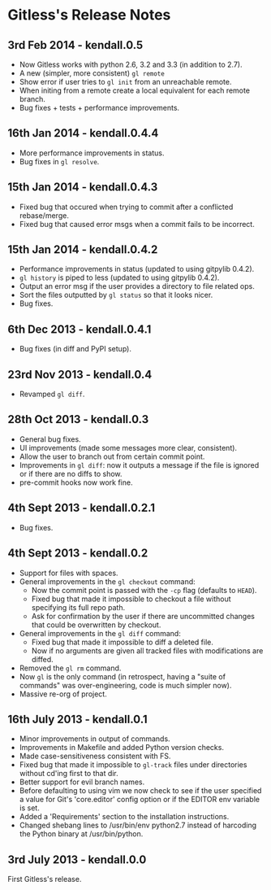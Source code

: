 Gitless's Release Notes
=======================


3rd Feb 2014 - kendall.0.5
--------------------------

* Now Gitless works with python 2.6, 3.2 and 3.3 (in addition to 2.7).
* A new (simpler, more consistent) `gl remote`
* Show error if user tries to `gl init` from an unreachable remote.
* When initing from a remote create a local equivalent for each remote branch.
* Bug fixes + tests + performance improvements.


16th Jan 2014 - kendall.0.4.4
-----------------------------

* More performance improvements in status.
* Bug fixes in `gl resolve`.


15th Jan 2014 - kendall.0.4.3
-----------------------------

* Fixed bug that occured when trying to commit after a conflicted rebase/merge.
* Fixed bug that caused error msgs when a commit fails to be incorrect.


15th Jan 2014 - kendall.0.4.2
-----------------------------

* Performance improvements in status (updated to using gitpylib 0.4.2).
* `gl history` is piped to less (updated to using gitpylib 0.4.2).
* Output an error msg if the user provides a directory to file related ops.
* Sort the files outputted by `gl status` so that it looks nicer.
* Bug fixes.


6th Dec 2013 - kendall.0.4.1
----------------------------

* Bug fixes (in diff and PyPI setup).


23rd Nov 2013 - kendall.0.4
---------------------------

* Revamped `gl diff`.


28th Oct 2013 - kendall.0.3
---------------------------

* General bug fixes.
* UI improvements (made some messages more clear, consistent).
* Allow the user to branch out from certain commit point.
* Improvements in `gl diff`: now it outputs a message if the file is ignored or
  if there are no diffs to show.
* pre-commit hooks now work fine.


4th Sept 2013 - kendall.0.2.1
-----------------------------

* Bug fixes.


4th Sept 2013 - kendall.0.2
---------------------------

* Support for files with spaces.
* General improvements in the `gl checkout` command:
    * Now the commit point is passed with the `-cp` flag (defaults to `HEAD`).
    * Fixed bug that made it impossible to checkout a file without specifying
      its full repo path.
    * Ask for confirmation by the user if there are uncommitted changes that
      could be overwritten by checkout.
* General improvements in the `gl diff` command:
    * Fixed bug that made it impossible to diff a deleted file.
    * Now if no arguments are given all tracked files with modifications are
      diffed.
* Removed the `gl rm` command.
* Now `gl` is the only command (in retrospect, having a "suite of commands" was
  over-engineering, code is much simpler now).
* Massive re-org of project.


16th July 2013 - kendall.0.1
----------------------------

* Minor improvements in output of commands.
* Improvements in Makefile and added Python version checks.
* Made case-sensitiveness consistent with FS.
* Fixed bug that made it impossible to `gl-track` files under directories
  without cd'ing first to that dir.
* Better support for evil branch names.
* Before defaulting to using vim we now check to see if the user specified a
  value for Git's 'core.editor' config option or if the EDITOR env variable is
  set.
* Added a 'Requirements' section to the installation instructions.
* Changed shebang lines to /usr/bin/env python2.7 instead of harcoding the
  Python binary at /usr/bin/python.


3rd July 2013 - kendall.0.0
---------------------------

First Gitless's release.
